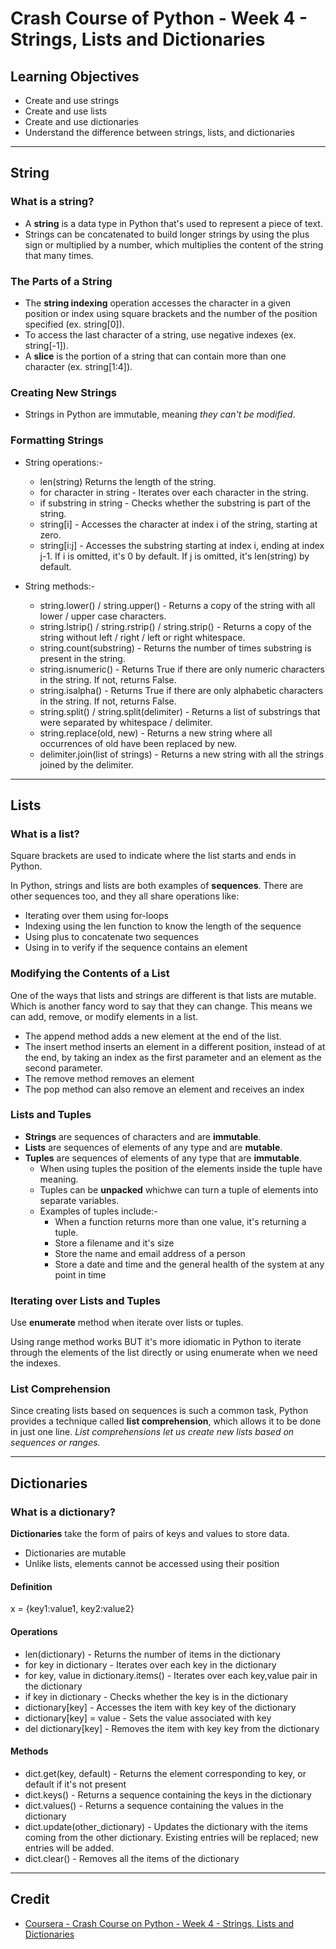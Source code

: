 # Crash Course of Python - Week 4 - Strings, Lists and Dictionaries

## Learning Objectives
* Create and use strings
* Create and use lists
* Create and use dictionaries
* Understand the difference between strings, lists, and dictionaries

---

## String
### What is a string?
* A **string** is a data type in Python that's used to represent a piece of text.
* Strings can be concatenated to build longer strings by using the plus sign or multiplied by a number, which multiplies the content of the string that many times.

### The Parts of a String
* The **string indexing** operation accesses the character in a given position or index using square brackets and the number of the position specified (ex. string[0]).
* To access the last character of a string, use negative indexes (ex. string[-1]).
* A **slice** is the portion of a string that can contain more than one character (ex. string[1:4]).

### Creating New Strings
* Strings in Python are immutable, meaning _they can't be modified_.

### Formatting Strings
* String operations:-
  * len(string) Returns the length of the string.
  * for character in string - Iterates over each character in the string.
  * if substring in string - Checks whether the substring is part of the string.
  * string[i] - Accesses the character at index i of the string, starting at zero.
  * string[i:j] - Accesses the substring starting at index i, ending at index j-1. If i is omitted, it's 0 by default. If j is omitted, it's len(string) by default.

* String methods:-
  * string.lower() / string.upper() - Returns a copy of the string with all lower / upper case characters.
  * string.lstrip() / string.rstrip() / string.strip() - Returns a copy of the string without left / right / left or right whitespace.
  * string.count(substring) - Returns the number of times substring is present in the string.
  * string.isnumeric() - Returns True if there are only numeric characters in the string. If not, returns False.
  * string.isalpha() - Returns True if there are only alphabetic characters in the string. If not, returns False.
  * string.split() / string.split(delimiter) - Returns a list of substrings that were separated by whitespace / delimiter.
  * string.replace(old, new) - Returns a new string where all occurrences of old have been replaced by new.
  * delimiter.join(list of strings) - Returns a new string with all the strings joined by the delimiter.

---

## Lists
### What is a list?
Square brackets are used to indicate where the list starts and ends in Python.

In Python, strings and lists are both examples of **sequences**. There are other sequences too, and they all share operations like:
* Iterating over them using for-loops
* Indexing using the len function to know the length of the sequence
* Using plus to concatenate two sequences
* Using in to verify if the sequence contains an element

### Modifying the Contents of a List
One of the ways that lists and strings are different is that lists are mutable. Which is another fancy word to say that they can change. This means we can add, remove, or modify elements in a list.
* The append method adds a new element at the end of the list. 
* The insert method inserts an element in a different position, instead of at the end, by taking an index as the first parameter and an element as the second parameter.
* The remove method removes an element 
* The pop method can also remove an element and receives an index

### Lists and Tuples
* **Strings** are sequences of characters and are **immutable**.
* **Lists** are sequences of elements of any type and are **mutable**.
* **Tuples** are sequences of elements of any type that are **immutable**.
  * When using tuples the position of the elements inside the tuple have meaning.
  * Tuples can be **unpacked** whichwe can turn a tuple of elements into separate variables. 
  * Examples of tuples include:-
    * When a function returns more than one value, it's returning a tuple.
    * Store a filename and it's size
    * Store the name and email address of a person
    * Store a date and time and the general health of the system at any point in time

### Iterating over Lists and Tuples
Use **enumerate** method when iterate over lists or tuples.

Using range method works BUT it's more idiomatic in Python to iterate through the elements of the list directly or using enumerate when we need the indexes.

### List Comprehension
Since creating lists based on sequences is such a common task, Python provides a technique called **list comprehension**, which allows it to be done in just one line. _List comprehensions let us create new lists based on sequences or ranges._

---

## Dictionaries
### What is a dictionary?
**Dictionaries** take the form of pairs of keys and values to store data.
* Dictionaries are mutable
* Unlike lists, elements cannot be accessed using their position

#### Definition
x = {key1:value1, key2:value2}

#### Operations
* len(dictionary) - Returns the number of items in the dictionary
* for key in dictionary - Iterates over each key in the dictionary
* for key, value in dictionary.items() - Iterates over each key,value pair in the dictionary
* if key in dictionary - Checks whether the key is in the dictionary
* dictionary[key] - Accesses the item with key key of the dictionary
* dictionary[key] = value - Sets the value associated with key
* del dictionary[key] - Removes the item with key key from the dictionary

#### Methods
* dict.get(key, default) - Returns the element corresponding to key, or default if it's not present
* dict.keys() - Returns a sequence containing the keys in the dictionary
* dict.values() - Returns a sequence containing the values in the dictionary
* dict.update(other_dictionary) - Updates the dictionary with the items coming from the other dictionary. Existing entries will be replaced; new entries will be added.
* dict.clear() - Removes all the items of the dictionary

---

## Credit
* [Coursera - Crash Course on Python - Week 4 - Strings, Lists and Dictionaries](https://www.coursera.org/learn/python-crash-course/home/week/4)
